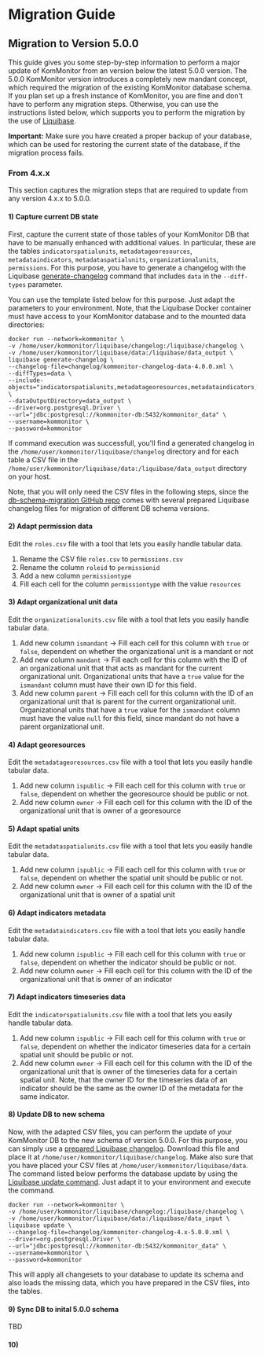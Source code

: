 # Migration Guide
## Migration to Version 5.0.0
This guide gives you some step-by-step information to perform a major update of KomMonitor from an
version below the latest 5.0.0 version. The 5.0.0 KomMonitor version introduces a completely new mandant 
concept, which required the migration of the existing KomMonitor database schema. If you plan set up a
fresh instance of KomMonitor, you are fine and don't have to perform any migration steps. Otherwise, you
can use the instructions listed below, which supports you to perform the migration by the use of 
[Liquibase](https://docs.liquibase.com/home.html).

**Important:** Make sure you have created a proper backup of your database, which can be used for
restoring the current state of the database, if the migration process fails.
### From 4.x.x
This section captures the migration steps that are required to update from any version 4.x.x to 5.0.0.
#### 1) Capture current DB state
First, capture the current state of those tables of your KomMonitor DB that have to be manually enhanced
with additional values. In particular, these are the tables `indicatorspatialunits`, `metadatageoresources`,
`metadataindicators`, `metadataspatialunits`, `organizationalunits`, `permissions`. For this purpose,
you have to generate a changelog with the Liquibase [generate-changelog](https://docs.liquibase.com/commands/inspection/generate-changelog.html)
command that includes `data` in the `--diff-types` parameter. 

You can use the template listed below for this purpose. Just adapt the parameters to your environment.
Note, that the Liquibase Docker container must have access to your KomMonitor database and to the mounted data directories:

```
docker run --network=kommonitor \
-v /home/user/kommonitor/liquibase/changelog:/liquibase/changelog \
-v /home/user/kommonitor/liquibase/data:/liquibase/data_output \
liquibase generate-changelog \
--changelog-file=changelog/kommonitor-changelog-data-4.0.0.xml \
--diffTypes=data \
--include-objects="indicatorspatialunits,metadatageoresources,metadataindicators,metadataspatialunits,organizationalunits,permissions" \
--dataOutputDirectory=data_output \
--driver=org.postgresql.Driver \
--url="jdbc:postgresql://kommonitor-db:5432/kommonitor_data" \
--username=kommonitor \
--password=kommonitor  
```

If command execution was successfull, you'll find a generated changelog in the `/home/user/kommonitor/liquibase/changelog` 
directory and for each table a CSV file in the `/home/user/kommonitor/liquibase/data:/liquibase/data_output` 
directory on your host.

Note, that you will only need the CSV files in the following steps, since the 
[db-schema-migration GitHub repo](https://github.com/KomMonitor/db-schema-migration) comes with several
prepared Liquibase changelog files for migration of different DB schema versions.

#### 2) Adapt permission data
Edit the `roles.csv` file with a tool that lets you easily handle tabular data.
1. Rename the CSV file `roles.csv` to `permissions.csv`
2. Rename the column `roleid` to `permissionid`
3. Add a new column `permissiontype`
4. Fill each cell for the column `permissiontype` with the value `resources`

#### 3) Adapt organizational unit data
Edit the `organizationalunits.csv` file with a tool that lets you easily handle tabular data.
1. Add new column `ismandant` -> Fill each cell for this column with `true` or `false`, dependent
on whether the organizational unit is a mandant or not
2. Add new column `mandant` -> Fill each cell for this column with the ID of an organizational unit that
that acts as mandant for the current organizational unit. Organizational units that have a `true` value
for the `ismandant` column must have their own ID for this field.
3. Add new column `parent` -> Fill each cell for this column with the ID of an organizational unit that
is parent for the current organizational unit. Organizational units that have a `true` value for the
`ismandant` column must have the value `null` for this field, since mandant do not have a parent
organizational unit.

#### 4) Adapt georesources
Edit the `metadatageoresources.csv` file with a tool that lets you easily handle tabular data.
1. Add new column `ispublic` -> Fill each cell for this column with `true` or `false`, dependent
on whether the georesource should be public or not.
2. Add new column `owner` -> Fill each cell for this column with the ID of the organizational unit
that is owner of a georesource

#### 5) Adapt spatial units
Edit the `metadataspatialunits.csv` file with a tool that lets you easily handle tabular data.
1. Add new column `ispublic` -> Fill each cell for this column with `true` or `false`, dependent
on whether the spatial unit should be public or not.
2. Add new column `owner` -> Fill each cell for this column with the ID of the organizational unit
that is owner of a spatial unit

#### 6) Adapt indicators metadata
Edit the `metadataindicators.csv` file with a tool that lets you easily handle tabular data.
1. Add new column `ispublic` -> Fill each cell for this column with `true` or `false`, dependent
on whether the indicator should be public or not.
2. Add new column `owner` -> Fill each cell for this column with the ID of the organizational unit
that is owner of an indicator

#### 7) Adapt indicators timeseries data
Edit the `indicatorspatialunits.csv` file with a tool that lets you easily handle tabular data.
1. Add new column `ispublic` -> Fill each cell for this column with `true` or `false`, dependent
on whether the indicator timeseries data for a certain spatial unit should be public or not.
2. Add new column `owner` -> Fill each cell for this column with the ID of the organizational unit
that is owner of the timeseries data for a certain spatial unit. Note, that the owner ID for the 
timeseries data of an indicator should be the same as the owner ID of the metadata for the same
indicator.

#### 8) Update DB to new schema
Now, with the adapted CSV files, you can perform the update of your KomMonitor DB to the new schema
of version 5.0.0. For this purpose, you can simply use a [prepared Liquibase changelog](https://github.com/KomMonitor/db-schema-migration/blob/develop/changelog/kommonitor-changelog-4.x-5.0.0.xml).
Download this file and place it at `/home/user/kommonitor/liquibase/changelog`. Make also sure that you 
have placed your CSV files at `/home/user/kommonitor/liquibase/data`. The command listed below performs
the database update by using the [Liquibase update command](https://docs.liquibase.com/change-types/update.html).
Just adapt it to your environment and execute the command.
```
docker run --network=kommonitor \
-v /home/user/kommonitor/liquibase/changelog:/liquibase/changelog \
-v /home/user/kommonitor/liquibase/data:/liquibase/data_input \
liquibase update \
--changelog-file=changelog/kommonitor-changelog-4.x-5.0.0.xml \
--driver=org.postgresql.Driver \
--url="jdbc:postgresql://kommonitor-db:5432/kommonitor_data" \
--username=kommonitor \
--password=kommonitor 
```
This will apply all changesets to your database to update its schema and also loads the missing data, which
you have prepared in the CSV files, into the tables.

#### 9) Sync DB to inital 5.0.0 schema
TBD

#### 10) 